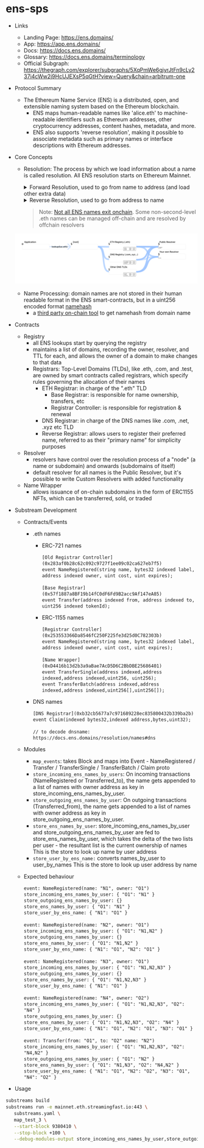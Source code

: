 # ens-sps

- Links

  - Landing Page: https://ens.domains/
  - App: https://app.ens.domains/
  - Docs: https://docs.ens.domains/
  - Glossary: https://docs.ens.domains/terminology
  - Official Subgraph: https://thegraph.com/explorer/subgraphs/5XqPmWe6gjyrJtFn9cLy237i4cWw2j9HcUJEXsP5qGtH?view=Query&chain=arbitrum-one

- Protocol Summary

  - The Ethereum Name Service (ENS) is a distributed, open, and extensible naming system based on the Ethereum blockchain.
    - ENS maps human-readable names like 'alice.eth' to machine-readable identifiers such as Ethereum addresses, other cryptocurrency addresses, content hashes, metadata, and more.
    - ENS also supports 'reverse resolution', making it possible to associate metadata such as primary names or interface descriptions with Ethereum addresses.

- Core Concepts

  - Resolution: The process by which we load information about a name is called resolution. All ENS resolution starts on Ethereum Mainnet.
    <details>
        <summary>Forward Resolution, used to go from name to address (and load other extra data)</summary>

        1. Find the resolver for name from querying the Registry
        2. Query addr() text() contenthash() abi() text() etc on the Resolver

    </details>
    <details>
        <summary>Reverse Resolution, used to go from address to name</summary>
        
        1. Find the resolver for addr.reverse from the Reverse Registrar
        2. Query name() on the Resolver

    </details>

    > Note: [Not all ENS names exit onchain](https://docs.ens.domains/web/enumerate#enumeration). Some non-second-level .eth names can be managed off-chain and are resolved by offchain resolvers

  ![resolution-flow](resolution-flow.png)

  - Name Processing: domain names are not stored in their human readable format in the ENS smart-contracts, but in a uint256 encoded format [namehash](https://docs.ens.domains/resolution/names#namehash)
    - a [third party on-chain tool](https://etherscan.io/address/0x4a5cae3ec0b144330cf1a6cead187d8f6b891758#readContract#F4) to get namehash from domain name

- Contracts

  - Registry
    - all ENS lookups start by querying the registry
    - maintains a list of domains, recording the owner, resolver, and TTL for each, and allows the owner of a domain to make changes to that data
    - Registrars: Top-Level Domains (TLDs), like .eth, .com, and .test, are owned by smart contracts called registrars, which specify rules governing the allocation of their names
      - ETH Registrar: in charge of the ".eth" TLD
        - Base Registrar: is responsible for name ownership, transfers, etc
        - Registrar Controller: is responsible for registration & renewal
      - DNS Registrar: in charge of the DNS names like .com, .net, .xyz etc TLD
      - Reverse Registrar: allows users to register their preferred name, referred to as their "primary name" for simplicity purposes
  - Resolver
    - resolvers have control over the resolution process of a "node" (a name or subdomain) and onwards (subdomains of itself)
    - default resolver for all names is the Public Resolver, but it's possible to write Custom Resolvers with added functionality
  - Name Wrapper
    - allows issuance of on-chain subdomains in the form of ERC1155 NFTs, which can be transferred, sold, or traded

- Substream Development

  - Contracts/Events

    - .eth names

      - ERC-721 names

        ```
        [Old Registrar Controller](0x283af0b28c62c092c9727f1ee09c02ca627eb7f5)
        event NameRegistered(string name, bytes32 indexed label, address indexed owner, uint cost, uint expires);

        [Base Registrar](0x57f1887a8BF19b14fC0dF6Fd9B2acc9Af147eA85)
        event Transfer(address indexed from, address indexed to, uint256 indexed tokenId);
        ```

      - ERC-1155 names

        ```
        [Registrar Controller](0x253553366Da8546fC250F225fe3d25d0C782303b)
        event NameRegistered(string name, bytes32 indexed label, address indexed owner, uint cost, uint expires);

        [Name Wrapper](0xD4416b13d2b3a9aBae7AcD5D6C2BbDBE25686401)
        event TransferSingle(address indexed,address indexed,address indexed,uint256, uint256);
        event TransferBatch(address indexed,address indexed,address indexed,uint256[],uint256[]);
        ```

    - DNS names

      ```
      [DNS Registrar](0xb32cb5677a7c971689228ec835800432b339ba2b)
      event Claim(indexed bytes32,indexed address,bytes,uint32);

      // to decode dnsname: https://docs.ens.domains/resolution/names#dns
      ```

  - Modules
    - `map_events`:
      takes Block and maps into Event - NameRegistered / Transfer / TransferSingle / TransferBatch / Claim proto
    - `store_incoming_ens_names_by_users`:
      On incoming transactions (NameRegistered or Transferred_to), the name gets appended to a list of names with owner address as key in store_incoming_ens_names_by_user.
    - `store_outgoing_ens_names_by_user`:
      On outgoing transactions (Transferred_from), the name gets appended to a list of names with owner address as key in store_outgoing_ens_names_by_user.
    - `store_ens_names_by_user`:
      store_incoming_ens_names_by_user and store_outgoing_ens_names_by_user are fed to store_ens_names_by_user, which takes the delta of the two lists per user - the resultant list is the current ownership of names
      This is the store to look up name by user address
    - `store_user_by_ens_name:` converts names_by_user to user_by_names
      This is the store to look up user address by name
  - Expected behaviour

    ```
    event: NameRegistered(name: "N1", owner: "O1")
    store_incoming_ens_names_by_user: { "O1": "N1" }
    store_outgoing_ens_names_by_user: {}
    store_ens_names_by_user: { "O1": "N1" }
    store_user_by_ens_name: { "N1": "O1" }

    event: NameRegistered(name: "N2", owner: "O1")
    store_incoming_ens_names_by_user: { "O1": "N1,N2" }
    store_outgoing_ens_names_by_user: {}
    store_ens_names_by_user: { "O1": "N1,N2" }
    store_user_by_ens_name: { "N1": "O1", "N2": "O1" }

    event: NameRegistered(name: "N3", owner: "O1")
    store_incoming_ens_names_by_user: { "O1": "N1,N2,N3" }
    store_outgoing_ens_names_by_user: {}
    store_ens_names_by_user: { "O1": "N1,N2,N3" }
    store_user_by_ens_name: { "N1": "O1" }

    event: NameRegistered(name: "N4", owner: "O2")
    store_incoming_ens_names_by_user: { "O1": "N1,N2,N3", "O2": "N4" }
    store_outgoing_ens_names_by_user: {}
    store_ens_names_by_user: { "O1": "N1,N2,N3", "O2": "N4" }
    store_user_by_ens_name: { "N1": "O1", "N2": "O1", "N3": "O1" }

    event: Transfer(from: "O1", to: "O2" name: "N2")
    store_incoming_ens_names_by_user: { "O1": "N1,N2,N3", "O2": "N4,N2" }
    store_outgoing_ens_names_by_user: { "O1": "N2" }
    store_ens_names_by_user: { "O1": "N1,N3", "O2": "N4,N2" }
    store_user_by_ens_name: { "N1": "O1", "N2": "O2", "N3": "O1", "N4": "O2" }
    ```

- Usage

```bash
substreams build
substreams run -e mainnet.eth.streamingfast.io:443 \
   substreams.yaml \
   map_test_3 \
   --start-block 9380410 \
   --stop-block +100 \
   --debug-modules-output store_incoming_ens_names_by_user,store_outgoing_ens_names_by_user,map_test,store_ens_names_by_user,map_test_2,store_user_by_ens_name,map_test_3
```
